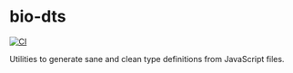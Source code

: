# bio-dts

[![CI](https://github.com/nikku/bio-dts/actions/workflows/CI.yml/badge.svg)](https://github.com/nikku/bio-dts/actions/workflows/CI.yml)

Utilities to generate sane and clean type definitions from JavaScript files.
